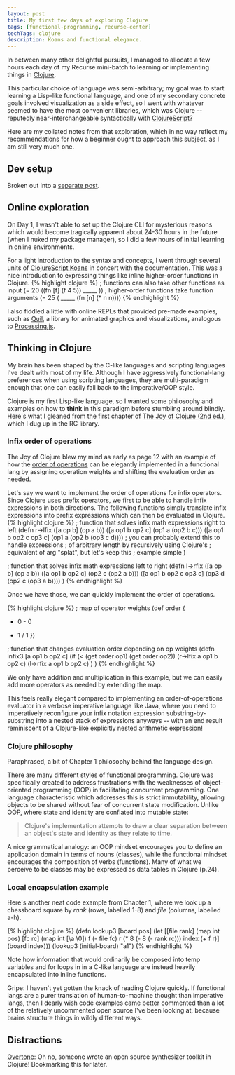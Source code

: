```yaml
---
layout: post
title: My first few days of exploring Clojure
tags: [functional-programming, recurse-center]
techTags: clojure
description: Koans and functional elegance.
---
```


In between many other delightful pursuits, I managed to allocate a few hours each day of my Recurse mini-batch to learning or implementing things in [Clojure](https://clojure.org/).

This particular choice of language was semi-arbitrary; my goal was to start learning a Lisp-like functional language, and one of my secondary concrete goals involved visualization as a side effect, so I went with whatever seemed to have the most convenient libraries, which was Clojure -- reputedly near-interchangeable syntactically with [ClojureScript](https://clojurescript.org/)?

Here are my collated notes from that exploration, which in no way reflect my recommendations for how a beginner ought to approach this subject, as I am still very much one.

## Dev setup

Broken out into a [separate post](/2020/02/27/clojure-dev-setup/).

## Online exploration

On Day 1, I wasn't able to set up the Clojure CLI for mysterious reasons which would become tragically apparent about 24-30 hours in the future (when I nuked my package manager), so I did a few hours of initial learning in online environments.

For a light introduction to the syntax and concepts, I went through several units of [ClojureScript Koans](http://clojurescriptkoans.com/) in concert with the documentation. This was a nice introduction to expressing things like inline higher-order functions in Clojure.
{% highlight clojure %}
; functions can also take other functions as input
(= 20 ((fn [f] (f 4 5)) _____ ))
; higher-order functions take function arguments
(= 25 ( _____ (fn [n] (* n n))))
{% endhighlight %}

I also fiddled a little with online REPLs that provided pre-made examples, such as [Quil](https://quil.info), a library for animated graphics and visualizations, analogous to [Processing.js](http://processingjs.org/).

## Thinking in Clojure

My brain has been shaped by the C-like languages and scripting languages I've dealt with most of my life. Although I have aggressively functional-lang preferences when using scripting languages, they are multi-paradigm enough that one can easily fall back to the imperative/OOP style.

Clojure is my first Lisp-like language, so I wanted some philosophy and examples on how to **think** in this paradigm before stumbling around blindly. Here's what I gleaned from the first chapter of [The Joy of Clojure (2nd ed.)](https://www.manning.com/books/the-joy-of-clojure-second-edition), which I dug up in the RC library.

### Infix order of operations

The Joy of Clojure blew my mind as early as page 12 with an example of how the [order of operations](https://en.wikipedia.org/wiki/Order_of_operations) can be elegantly implemented in a functional lang by assigning operation weights and shifting the evaluation order as needed.

Let's say we want to implement the order of operations for infix operators. Since Clojure uses prefix operators, we first to be able to handle infix expressions in both directions. The following functions simply translate infix expressions into prefix expressions which can then be evaluated in Clojure.
{% highlight clojure %}
; function that solves infix math expressions right to left
(defn r->lfix
  ([a op b]  (op a b))
  ([a op1 b op2 c] (op1 a (op2 b c)))
  ([a op1 b op2 c op3 c] (op1 a (op2 b (op3 c d))))
  ; you can probably extend this to handle expressions
  ; of arbitrary length by recursively using Clojure's
  ; equivalent of arg "splat", but let's keep this
  ; example simple
)

; function that solves infix math expressions left to right
(defn l->rfix
  ([a op b]  (op a b))
  ([a op1 b op2 c] (op2 c (op2 a b)))
  ([a op1 b op2 c op3 c] (op3 d (op2 c (op3 a b))))
)
{% endhighlight %}

Once we have those, we can quickly implement the order of operations.

{% highlight clojure %}
; map of operator weights
(def order {
  + 0  - 0
  * 1  / 1 })

; function that changes evaluation order depending on op weights
(defn infix3 [a op1 b op2 c]
  (if (< (get order op1) (get order op2))
    (r->lfix a op1 b op2 c)
    (l->rfix a op1 b op2 c)
  )
)
{% endhighlight %}

We only have addition and multiplication in this example, but we can easily add more operators as needed by extending the map.

This feels really elegant compared to implementing an order-of-operations evaluator in a verbose imperative language like Java, where you need to imperatively reconfigure your infix notation expression substring-by-substring into a nested stack of expressions anyways -- with an end result reminiscent of a Clojure-like explicitly nested arithmetic expression!

### Clojure philosophy

Paraphrased, a bit of Chapter 1 philosophy behind the language design.

There are many different styles of functional programming. Clojure was specifically created to address frustrations with the weaknesses of object-oriented programming (OOP) in facilitating concurrent programming. One language characteristic which addresses this is strict immutability, allowing objects to be shared without fear of concurrent state modification. Unlike OOP, where state and identity are conflated into mutable state:

> Clojure's implementation attempts to draw a clear separation between an object's state and identity as they relate to time.

A nice grammatical analogy: an OOP mindset encourages you to define an application domain in terms of nouns (classes), while the functional mindset encourages the composition of verbs (functions). Many of what we perceive to be classes may be expressed as data tables in Clojure (p.24).

### Local encapsulation example

Here's another neat code example from Chapter 1, where we look up a chessboard square by *rank* (rows, labelled 1-8) and *file* (columns, labelled a-h).

{% highlight clojure %}
(defn lookup3 [board pos]
  (let [[file rank] (map int pos)
        [fc rc] (map int [\a \0])
        f (- file fc)
        r (* 8 (- 8 (- rank rc)))
        index (+ f r)]
      (board index)))
(lookup3 (initial-board) "a1")
{% endhighlight %}

Note how information that would ordinarily be composed into temp variables and for loops in in a C-like language are instead heavily encapsulated into inline functions.

Gripe: I haven't yet gotten the knack of reading Clojure quickly. If functional langs are a purer translation of human-to-machine thought than imperative langs, then I dearly wish code examples came better commented than a lot of the relatively uncommented open source I've been looking at, because brains structure things in wildly different ways.


## Distractions

[Overtone](https://github.com/overtone/overtone): Oh no, someone wrote an open source synthesizer toolkit in Clojure! Bookmarking this for later.

